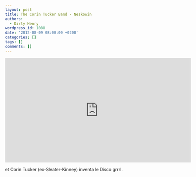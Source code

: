 ```yaml
---
layout: post
title: The Corin Tucker Band - Neskowin
authors:
  - Dirty Henry
wordpress_id: 1088
date: '2012-08-09 08:00:00 +0200'
categories: []
tags: []
comments: []
---
```

<iframe width="600" height="338" src="http://www.npr.org/templates/event/embeddedVideo.php?storyId=161296498" frameborder="0" scrolling="no"></iframe>

et Corin Tucker (ex-Sleater-Kinney) inventa le Disco grrrl.
